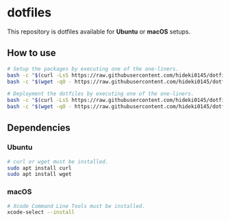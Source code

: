 # dotfiles

This repository is dotfiles available for **Ubuntu** or **macOS** setups.

## How to use

```sh
# Setup the packages by executing one of the one-liners.
bash -c "$(curl -LsS https://raw.githubusercontent.com/hideki0145/dotfiles/main/src/install.sh)" -s --setup
bash -c "$(wget -qO - https://raw.githubusercontent.com/hideki0145/dotfiles/main/src/install.sh)" -s --setup

# Deployment the dotfiles by executing one of the one-liners.
bash -c "$(curl -LsS https://raw.githubusercontent.com/hideki0145/dotfiles/main/src/install.sh)" -s --deploy
bash -c "$(wget -qO - https://raw.githubusercontent.com/hideki0145/dotfiles/main/src/install.sh)" -s --deploy
```

## Dependencies

### Ubuntu

```sh
# curl or wget must be installed.
sudo apt install curl
sudo apt install wget
```

### macOS

```sh
# Xcode Command Line Tools must be installed.
xcode-select --install
```
